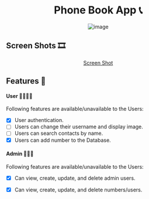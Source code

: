 <div align="center">
  
# Phone Book App 📞
![image](https://user-images.githubusercontent.com/76960580/175349450-14c1afc6-7e2d-443f-b384-e8abe272ff4c.png)
</div>

## Screen Shots 🎞
<div align="center">

[Screen Shot](https://github.com/shubhajeet1207/Phone-Book-App/tree/master/screen%20shots)
</div>

## Features 🌟

#### User 👩🏻🧑🏻

Following features are available/unavailable to the Users:

- [x] User authentication.
- [ ] Users can change their username and display image.
- [ ] Users can search contacts by name.
- [x] Users can add number to the Database.

#### Admin 👨🏻‍💻

Following features are available/unavailable to the Users:

- [x] Can view, create, update, and delete admin users.
- [x] Can view, create, update, and delete numbers/users.



